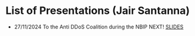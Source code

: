 # List of Presentations (Jair Santanna)

- 27/11/2024 To the Anti DDoS Coalition during the NBIP NEXT! [SLIDES](20241127_anti_ddos_coalitie_jair_santanna.pdf)
